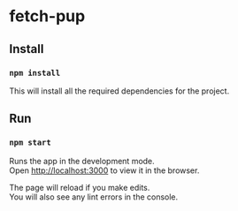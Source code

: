 
# fetch-pup

## Install

### `npm install`
This will install all the required dependencies for the project.

## Run

### `npm start`

Runs the app in the development mode.\
Open [http://localhost:3000](http://localhost:3000) to view it in the browser.

The page will reload if you make edits.\
You will also see any lint errors in the console.






